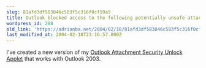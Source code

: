 ```yaml
---
slug: 81afd3df583846c583f5c316f0cf59a5
title: Outlook blocked access to the following potentially unsafe attachments
wordpress_id: 288
old_link: 'https://adrianba.net/2004/02/18/81afd3df583846c583f5c316f0cf59a5/'
last_modified_at: 2004-02-18T23:16:57.000Z
---
```


I've created a new version of my
[Outlook
Attachment Security Unlock Applet](/software/ol2k2sec.html) that works with Outlook
2003.
